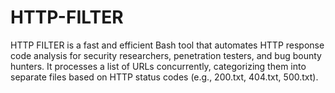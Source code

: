 # HTTP-FILTER
HTTP FILTER is a fast and efficient Bash tool that automates HTTP response code analysis for security researchers, penetration testers, and bug bounty hunters. It processes a list of URLs concurrently, categorizing them into separate files based on HTTP status codes (e.g., 200.txt, 404.txt, 500.txt).
